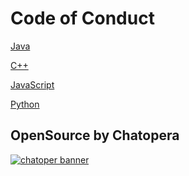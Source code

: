 # Code of Conduct

[Java](https://google.github.io/styleguide/javaguide.html)

[C++](https://google.github.io/styleguide/cppguide.html)

[JavaScript](https://google.github.io/styleguide/jsguide.html)

[Python](https://google.github.io/styleguide/pyguide.html)

## OpenSource by Chatopera

[![chatoper banner][co-banner-image]][co-url]

[co-banner-image]: https://user-images.githubusercontent.com/3538629/42383104-da925942-8168-11e8-8195-868d5fcec170.png
[co-url]: https://www.chatopera.com
